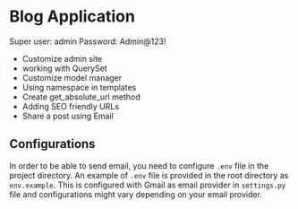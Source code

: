 # Blog Application

Super user: admin
Password: Admin@123!

- Customize admin site
- working with QuerySet
- Customize model manager
- Using namespace in templates
- Create get_absolute_url method
- Adding SEO friendly URLs
- Share a post using Email


## Configurations

In order to be able to send email, you need to configure `.env` file in the project directory. An example of `.env` file is provided in the root directory as `env.example`. This is configured with Gmail as email provider in `settings.py` file and configurations might vary depending on your email provider.